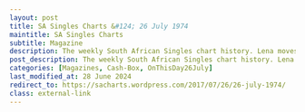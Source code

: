 ```yaml
---
layout: post
title: SA Singles Charts &#124; 26 July 1974
maintitle: SA Singles Charts
subtitle: Magazine
description: The weekly South African Singles chart history. Lena moves down the charts from number 6 to number 8 with Ma! (He’s Making Eyes at Me)
post_description: The weekly South African Singles chart history. Lena moves down the charts from number 6 to number 8 with Ma! (He’s Making Eyes at Me)
categories: [Magazines, Cash-Box, OnThisDay26July]
last_modified_at: 28 June 2024
redirect_to: https://sacharts.wordpress.com/2017/07/26/26-july-1974/
class: external-link
---
```


